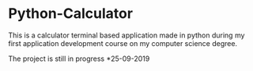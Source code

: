 # Python-Calculator

This is a calculator terminal based application made in python during my first application development course on my computer science degree.

The project is still in progress *25-09-2019
